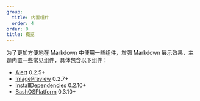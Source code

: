 ```yaml
---
group:
  title: 内置组件
  order: 4
order: 0
title: 概览
---
```


为了更加方便地在 Markdown 中使用一些组件，增强 Markdown 展示效果，主题内置一些常见组件，具体包含以下组件：

- [Alert](./builtins-alert.zh-CN.md) <Badge>0.2.5+</Badge>
- [ImagePreview](./builtins-image-preview.zh-CN.md) <Badge>0.2.7+</Badge>
- [InstallDependencies](./builtins-install-dependencies.zh-CN.md) <Badge>0.2.10+</Badge>
- [BashOSPlatform](./builtins-bash-OS-platform.zh-CN.md) <Badge>0.3.10+</Badge>
